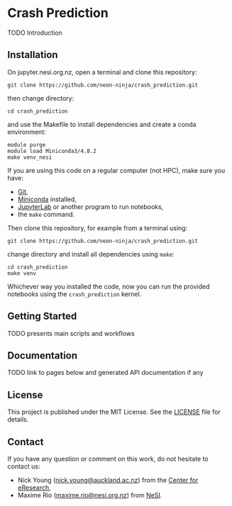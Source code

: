 # Crash Prediction

TODO Introduction


## Installation

On jupyter.nesi.org.nz, open a terminal and clone this repository:
```
git clone https://github.com/neon-ninja/crash_prediction.git
```
then change directory:
```
cd crash_prediction
```
and use the Makefile to install dependencies and create a conda environment:
```
module purge
module load Miniconda3/4.8.2
make venv_nesi
```

If you are using this code on a regular computer (not HPC), make sure you have:
- [Git](https://git-scm.com/downloads),
- [Miniconda](https://docs.conda.io/en/latest/miniconda.html) installed,
- [JupyterLab](https://jupyter.org/install.html) or another program to run
  notebooks,
- the `make` command.

Then clone this repository, for example from a terminal using:
```
git clone https://github.com/neon-ninja/crash_prediction.git
```
change directory and install all dependencies using `make`:
```
cd crash_prediction
make venv
```

Whichever way you installed the code, now you can run the provided notebooks
using the `crash_prediction` kernel.


## Getting Started

TODO presents main scripts and workflows


## Documentation

TODO link to pages below and generated API documentation if any


## License

This project is published under the MIT License. See the [LICENSE](LICENSE) file
for details.


## Contact

If you have any question or comment on this work, do not hesitate to contact us:

- Nick Young (nick.young@auckland.ac.nz) from the [Center for eResearch](https://www.eresearch.auckland.ac.nz/),
- Maxime Rio (maxime.rio@nesi.org.nz) from [NeSI](https://www.nesi.org.nz/).
